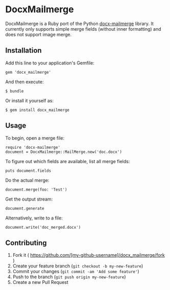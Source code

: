 # DocxMailmerge

DocxMailmerge is a Ruby port of the Python [docx-mailmerge](https://github.com/Bouke/docx-mailmerge/) library. It currently only supports simple merge fields (without inner formatting) and does not support image merge.

## Installation

Add this line to your application's Gemfile:

    gem 'docx_mailmerge'

And then execute:

    $ bundle

Or install it yourself as:

    $ gem install docx_mailmerge

## Usage

To begin, open a merge file:

    require 'docx-mailmerge'
    document = DocxMailmerge::MailMerge.new('doc.docx')

To figure out which fields are available, list all merge fields:

    puts document.fields

Do the actual merge:

    document.merge(foo: 'Test')

Get the output stream:

    document.generate

Alternatively, write to a file:

    document.write('doc_merged.docx')

## Contributing

1. Fork it ( https://github.com/[my-github-username]/docx_mailmerge/fork )
2. Create your feature branch (`git checkout -b my-new-feature`)
3. Commit your changes (`git commit -am 'Add some feature'`)
4. Push to the branch (`git push origin my-new-feature`)
5. Create a new Pull Request
